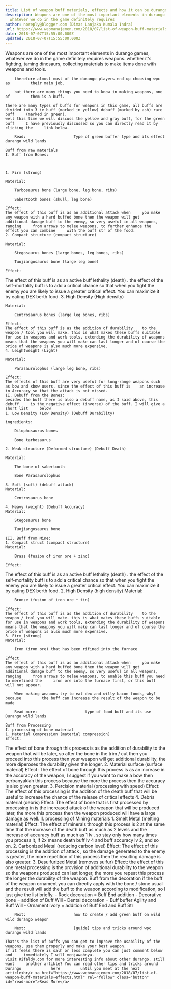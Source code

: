```yaml
---
title: List of weapon buff materials, effects and how it can be durango wild lands
description: Weapons are one of the most important elements in durango games,
  whatever we do in the game definitely requires
author: noreply@blogger.com (Dimas Lanjaka Kumala Indra)
url: https://www.webmanajemen.com/2018/07/list-of-weapon-buff-materials-effects.html
date: 2018-07-07T15:55:00.000Z
updated: 2018-07-07T15:55:00.000Z
---
```


Weapons are one of the most important elements in durango games,         whatever we do in the game definitely requires weapons. whether it's         fighting, taming dinosaurs, collecting materials to make items done         with weapons and tools.     
    
        therefore almost most of the durango players end up choosing wpc as         their main job.     
    
        but there are many things you need to know in making weapons, one of         them is a buff.     

    there are many types of buffs for weapons in this game, all buffs are     divided into 3 ie buff (marked in yellow) debuff (marked by ash) rare buff     (marked in green). 
    well this time we will discuss the yellow and gray buff, for the green buff     I have previously discussed so you can directly read it by clicking the     link below. 
    
        Read:                     Type of green buffer type and its effect durango wild lands             
 
    Buff from raw materials 
    I. Buff from Bones: 
    
    

    1. Firm (strong) 
    
    Material: 
    
        Tarbosaurus bone (large bone, leg bone, ribs)     
    
        Sabertooth bones (skull, leg bone)     

    Effect: 
    The effect of this buff is as an additional attack when     you make any weapon with a hard buffed bone then the weapon will get     additional damage buff to the enemy, so very useful in all weapons, ranging     from arrows to melee weapons. to further enhance the effect you can combine     with the buff str of the food. 
    2. Compact structure (compact structure) 
    
    Material: 
    
        Stegosaurus bones (large bones, leg bones, ribs)     
    
        Tuojiangosaurus bone (large leg bone)     

    Effect: 
The effect of this buff is as an    active buff lethality (death) . the effect of the     self-mortality buff is to add a critical chance so that when you fight the     enemy you are likely to issue a greater critical effect. You can maximize     it by eating DEX berth food. 
    3. High Density (High density) 
    
    Material: 
    
        Centrosaurus bones (large leg bones, ribs)     

    Effect: 
    The effect of this buff is as the addition of durability    to the weapon / tool you will make. this is what makes these buffs suitable     for use in weapons and work tools, extending the durability of weapons     means that the weapons you will make can last longer and of course the     price of weapons is also much more expensive. 
    4. Leightweight (Light) 
    
    Material: 
    
        Parasaurolophus (large leg bone, ribs)     

    Effect: 
    The effects of this buff are very useful for long-range weapons such as bow and xbow users, since the effect of this buff is    an increase in Accuracy so that the attack is not missed. 
    II. Debuff from the Bones: 
    besides the buff there is also a debuff name, as I said above, this debuff     is the negative effect (inverse) of the buff. I will give a short list     below 
    1. Low Density (Low Density) (Debuff Durability) 
    
    ingredients: 
    
        Dilophosaurus bones     
    
        Bone tarbosaurus     

    2. Weak structure (Deformed structure) (Debuff Death) 
    
    Material: 
    
        The bone of sabertooth     
    
        Bone Parasaurolophus     

    3. Soft (soft) (debuff attack) 
    Material: 
    
        Centrosaurus bone     

    4. Heavy (weight) (Debuff Accuracy) 
    Material: 
    
        Stegosaurus bone     
    
        Tuojiangosaurus bone     

    III. Buff from Mine: 
    1. Compact struct (compact structure) 
    Material: 
    
        Brass (fusion of iron ore + zinc)     

    Effect: 
The effect of this buff is as an    active buff lethality (death) . the effect of the     self-mortality buff is to add a critical chance so that when you fight the     enemy you are likely to issue a greater critical effect. You can maximize     it by eating DEX berth food. 
    2. High Density (high density) 
    Material: 
    
        Bronze (fusion of iron ore + tin)     

    Effect: 
    The effect of this buff is as the addition of durability    to the weapon / tool you will make. this is what makes these buffs suitable     for use in weapons and work tools, extending the durability of weapons     means that the weapons you will make can last longer and of course the     price of weapons is also much more expensive. 
    3. Firm (strong) 
    Material: 
    
        Iron (iron ore) that has been rifined into the furnace     

    Effect 
    The effect of this buff is as an additional attack when     you make any weapon with a hard buffed bone then the weapon will get     additional damage buff to the enemy, so very useful in all weapons, ranging     from arrows to melee weapons. to enable this buff you need to merefined the     iron ore into the furnace first, or this buff will not appear. 
    
        When making weapons try to eat dex and willy bacon foods, why? because         the buff can increase the result of the weapon to be made     
    
        Read more:                     type of food buff and its use Durango wild lands             

    Buff from Processing 
    I. processing of bone material 
    1. Material Compression (material compression) 
    Effect: 
The effect of bone through this process is as the    addition of durability to the weapon that will be later,     so after the bone in the trim / cut then you proceed into this process then     your weapon will get additional durability, the more diperoses the     durability given the longer. 
    2. Material surface (surface material) 
    Effect: 
The effect of bone through this process is as    an increase in the accuracy of the weapon, I suggest if     you want to make a bow then perbanyaklah this process because the more the     process then the accuracy is also given greater. 
    3. Percision material (processing with speed) 
    Effect: 
    The effect of this processing is the addition of the death buff that will     be useful to increase the chance of the release of critical effects 
    4. Debris material (debris) 
    Effect: 
    The effect of bone that is first processed by processing in is the     increased attack of the weapon that will be produced later, the more this     process then the weapon produced will have a large damage as well. 
    II. processing of Mining materials 
    1. Smelt Metal (melting material) 
    Effect: 
    The effect of minerals through this process is 2 at the same time that the             increase of the death buff as much as 2 levels and the increase of         accuracy buff as much as 1 lv         . so stay only how many times you process it, if 2x means death buff lv 4     and buff accuracy lv 2, and so on. 
    2. Carbonized Metal (reducing carbon level) 
    Effect: 
    The effect of this processing is the addition of attack ,     so the damage generated to the enemy is greater, the more repetition of     this process then the resulting damage is also greater. 
    3. Desulfurized Metal (removes sulfur) 
    Effect: 
the effect of this one metal processing is the    provision of additional durability to the weapon so the     weapons produced can last longer, the more you repeat this process the     longer the durability of the weapon. 
    Buff from the decoration 
    if the buff of the weapon ornament you can directly apply with the bone /     stone usual and the result will add the buff to the weapon according to     modification, so I just give the list briefly. 
    - Rock decoration = Buff End addition 
    - Decorative bone = addition of Buff Will 
    - Dental decoration = Buff buffer Agility and Buff Will 
    - Ornament ivory = addition of Buff End and Buff Str 
    
        Next:                     how to create / add green buff on wild wild durango weapon             
    
        Next:                     [guide] tips and tricks around wpc durango wild lands             

    That's the list of buffs you can get to improve the usability of the     weapons, use them properly and make your best weapon. 
    if it feels there is salh or less complete you can just comment below and     immediately I will menjawahnya. 
    visit Rifaldy.com for more interesting info about other durango. still want     another artikle? You can read other tips and tricks around Durango             here         until you meet at the next article<hr/> <a href="https://www.webmanajemen.com/2018/07/list-of-weapon-buff-materials-effects.html" rel="follow" class="button" id="read-more">Read More</a>